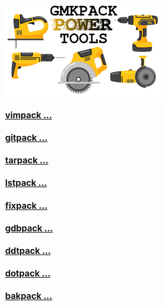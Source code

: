 ![](./Images/45709664.png)


# [vimpack ...](./doc/vimpack.md)


# [gitpack ...](./doc/gitpack.md)


# [tarpack ...](./doc/tarpack.md)


# [lstpack ...](./doc/lstpack.md)


# [fixpack ...](./doc/fixpack.md)


# [gdbpack ...](./doc/gdbpack.md)


# [ddtpack ...](./doc/ddtpack.md)


# [dotpack ...](./doc/dotpack.md)


# [bakpack ...](./doc/bakpack.md)

